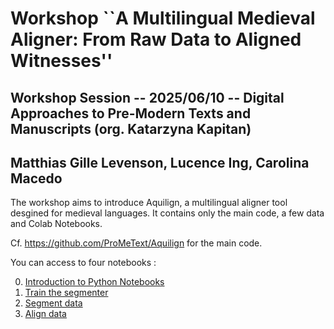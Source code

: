 # Workshop ``A Multilingual Medieval Aligner: From Raw Data to Aligned Witnesses''
## Workshop Session -- 2025/06/10  -- Digital Approaches to Pre-Modern Texts and Manuscripts (org. Katarzyna Kapitan)
## Matthias Gille Levenson, Lucence Ing, Carolina Macedo

The workshop aims to introduce Aquilign, a multilingual aligner tool desgined for medieval languages. 
It contains only the main code, a few data and Colab Notebooks. 

Cf. https://github.com/ProMeText/Aquilign for the main code.

You can access to four notebooks : 

0. [Introduction to Python Notebooks](https://colab.research.google.com/drive/1q_G_55rouL3lCWqOX8TcdBYsxFqkAphj?usp=sharing)
1. [Train the segmenter](https://colab.research.google.com/drive/1jO07nUcg94cq0_jAHE0Yp8obcTVRCL-G?usp=sharing)
2. [Segment data](https://colab.research.google.com/drive/1ndltkRU9FULEbHCP1JSkPpIyHdDd2JX2?usp=sharing)
3. [Align data](https://colab.research.google.com/drive/1fI3DrdYvqx9VwxsQh57jL9l3jFLWxv3r?usp=sharing)




